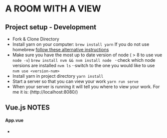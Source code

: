 # A ROOM WITH A VIEW

## Project setup - Development
+ Fork & Clone Directory
+ Install yarn on your computer: ```brew install yarn```
If you do not use homebrew [follow these alternative instructions](https://yarnpkg.com/lang/en/docs/install/#mac-stable)
+ Make sure you have the most up to date version of node ( > 8 to use vue ```node -v```) ```brew install nvm && nvm install node ```
      ⋅⋅check which node versions are installed ```nvm ls```
      ⋅⋅switch to the one you would like to use ```nvm use <version-num> ```
+ Install yarn in project directory ```yarn install```
+ Start a server so that you can view your work ```yarn run serve```
+ When your server is running it will tell you where to view your work. For me it is: (http://localhost:8080/)

<!-- ### Compiles and minifies for production ```yarn run build``` -->

## Vue.js NOTES

<!-- What does main.js do?  -->
#### App.vue
+ <template> Holds all the main components of the app - the window and the pool <!-- should the pool actually be inside the window?  -->
+ <script> Imports the components from the file tree then then exports components to the <template>.
+ <style> connects the scss files

